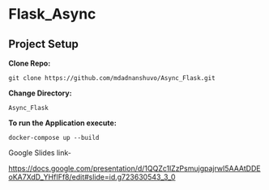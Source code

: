 # Flask_Async
## Project Setup
**Clone Repo:**
```
git clone https://github.com/mdadnanshuvo/Async_Flask.git
```
**Change Directory:**
```
Async_Flask
```
**To run the Application execute:**
```
docker-compose up --build
```

Google Slides link- 

https://docs.google.com/presentation/d/1QQZc1lZzPsmujgpajrwI5AAAtDDEoKA7XdD_YHfIFf8/edit#slide=id.g723630543_3_0
